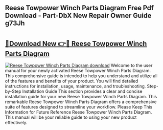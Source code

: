 ## Reese Towpower Winch Parts Diagram Free Pdf Download - Part-DbX New Repair Owner Guide g73Jh

# <h2><a href="http://dfsoo5.blite.top/?on=Reese+Towpower+Winch+Parts+Diagram">🔗Download New 👉🔴 Reese Towpower Winch Parts Diagram</a></h2>

[![Reese Towpower Winch Parts Diagram download](https://i.imgur.com/lujVjoI.png)](http://dfsoo5.blite.top/?on=Reese+Towpower+Winch+Parts+Diagram)
Welcome to the user manual for your newly activated Reese Towpower Winch Parts Diagram. This comprehensive guide is intended to help you understand and utilize all of the features and benefits of your product. You will find detailed instructions for installation, usage, maintenance, and troubleshooting. Step-by-Step Installation Guide This section provides a clear and concise installation guide for your new Reese Towpower Winch Parts Diagram. This remarkable Reese Towpower Winch Parts Diagram offers a comprehensive suite of features designed to streamline your workflow. Please Keep This Information for Future Reference Reese Towpower Winch Parts Diagram. This manual will be your reliable guide to using your new product effectively.
